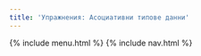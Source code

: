 ```yaml
---
title: 'Упражнения: Асоциативни типове данни'
---
```


{% include menu.html %}
{% include nav.html %}